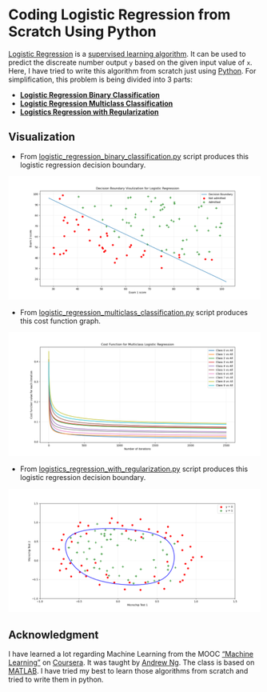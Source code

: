# Coding Logistic Regression from Scratch Using Python
[Logistic Regression](https://en.wikipedia.org/wiki/Logistic_regression) is a [supervised learning algorithm](https://en.wikipedia.org/wiki/Supervised_learning). It can be used to predict the discreate number output `y` based on the given input value of `x`. Here, I have tried to write this algorithm from scratch just using [Python](https://www.python.org/). For simplification, this problem is being divided into 3 parts: 

- [**Logistic Regression Binary Classification**](https://github.com/Safayet-Khan/Machine-Learning-Algorithms-from-Scratch/blob/main/Logistic%20Regression/logistic_regression_binary_classification.py)
- [**Logistic Regression Multiclass Classification**](https://github.com/Safayet-Khan/Machine-Learning-Algorithms-from-Scratch/blob/main/Logistic%20Regression/logistic_regression_multiclass_classification.py)
- [**Logistics Regression with Regularization**](https://github.com/Safayet-Khan/Machine-Learning-Algorithms-from-Scratch/blob/main/Logistic%20Regression/logistics_regression_with_regularization.py)

## Visualization
- From [logistic_regression_binary_classification.py](https://github.com/Safayet-Khan/Machine-Learning-Algorithms-from-Scratch/blob/main/Logistic%20Regression/logistic_regression_binary_classification.py) script produces this logistic regression decision boundary. 
<p align="center">
  <img src="graphs/Decision_Boundary_Visulization.png" width=700>
</p>

- From [logistic_regression_multiclass_classification.py](https://github.com/Safayet-Khan/Machine-Learning-Algorithms-from-Scratch/blob/main/Logistic%20Regression/logistic_regression_multiclass_classification.py) script produces this cost function graph. 
<p align="center">
  <img src="graphs/Cost_Function_Visualization.png" width=700>
</p>

- From [logistics_regression_with_regularization.py](https://github.com/Safayet-Khan/Machine-Learning-Algorithms-from-Scratch/blob/main/Logistic%20Regression/logistics_regression_with_regularization.py) script produces this logistic regression decision boundary.
<p align="center">
  <img src="graphs/Decision_Boundary_Visulization_2.png" width=700>
</p>

## Acknowledgment
I have learned a lot regarding Machine Learning from the MOOC [“Machine Learning”](https://www.coursera.org/learn/machine-learning) on [Coursera](https://www.coursera.org/). It was taught by [Andrew Ng](https://en.wikipedia.org/wiki/Andrew_Ng). The class is based on [MATLAB](https://www.mathworks.com/products/matlab.html). I have tried my best to learn those algorithms from scratch and tried to write them in python.

